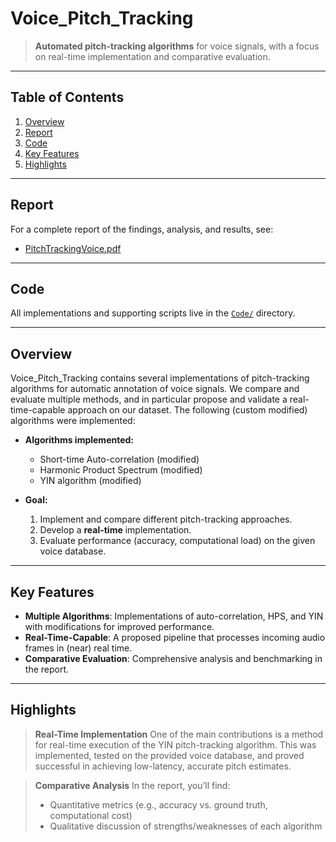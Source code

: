 # Voice_Pitch_Tracking

> **Automated pitch-tracking algorithms** for voice signals, with a focus on real-time implementation and comparative evaluation.

---

## Table of Contents

1. [Overview](#overview)
2. [Report](#report)
3. [Code](#code)
4. [Key Features](#key-features)
5. [Highlights](#highlights)


---
## Report

For a complete report of the findings, analysis, and results, see:
- [PitchTrackingVoice.pdf](./Report/PitchTrackingVoice.pdf)

---
## Code

All implementations and supporting scripts live in the [`Code/`](./Code/) directory.

---

## Overview

Voice_Pitch_Tracking contains several implementations of pitch-tracking algorithms for automatic annotation of voice signals. We compare and evaluate multiple methods, and in particular propose and validate a real-time-capable approach on our dataset.
The following (custom modified) algorithms were implemented:

- **Algorithms implemented:**
  - Short-time Auto-correlation (modified)
  - Harmonic Product Spectrum (modified)
  - YIN algorithm (modified)

- **Goal:**
  1. Implement and compare different pitch-tracking approaches.
  2. Develop a **real-time** implementation.
  3. Evaluate performance (accuracy, computational load) on the given voice database.

---

## Key Features

- **Multiple Algorithms**: Implementations of auto-correlation, HPS, and YIN with modifications for improved performance.
- **Real-Time-Capable**: A proposed pipeline that processes incoming audio frames in (near) real time.
- **Comparative Evaluation**: Comprehensive analysis and benchmarking in the report.

---

## Highlights

> **Real-Time Implementation**
> One of the main contributions is a method for real-time execution of the YIN pitch-tracking algorithm. This was implemented, tested on the provided voice database, and proved successful in achieving low-latency, accurate pitch estimates.

> **Comparative Analysis**
> In the report, you’ll find:
> - Quantitative metrics (e.g., accuracy vs. ground truth, computational cost)
> - Qualitative discussion of strengths/weaknesses of each algorithm

